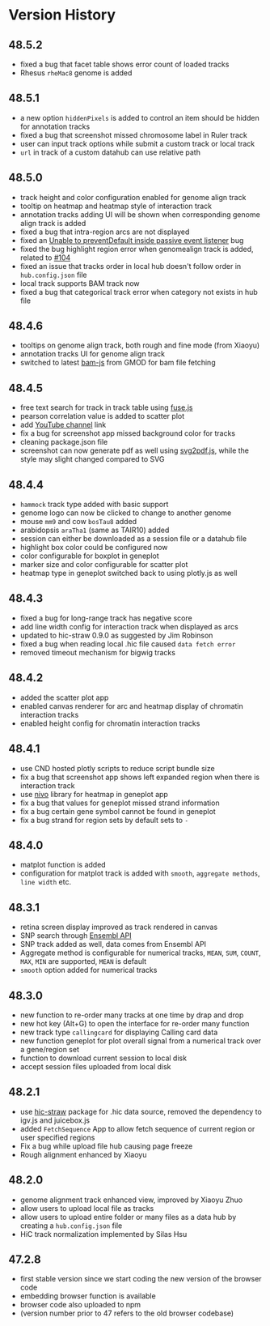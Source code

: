 # Version History

## 48.5.2

* fixed a bug that facet table shows error count of loaded tracks
* Rhesus `rheMac8` genome is added

## 48.5.1

* a new option `hiddenPixels` is added to control an item should be hidden for annotation tracks
* fixed a bug that screenshot missed chromosome label in Ruler track
* user can input track options while submit a custom track or local track
* `url` in track of a custom datahub can use relative path

## 48.5.0

* track height and color configuration enabled for genome align track
* tooltip on heatmap and heatmap style of interaction track
* annotation tracks adding UI will be shown when corresponding genome align track is added
* fixed a bug that intra-region arcs are not displayed
* fixed an [Unable to preventDefault inside passive event listener](https://github.com/facebook/react/issues/6436) bug
* fixed the bug highlight region error when genomealign track is added, related to [#104](https://github.com/lidaof/eg-react/issues/104)
* fixed an issue that tracks order in local hub doesn't follow order in `hub.config.json` file
* local track supports BAM track now
* fixed a bug that categorical track error when category not exists in hub file

## 48.4.6

* tooltips on genome align track, both rough and fine mode (from Xiaoyu)
* annotation tracks UI for genome align track
* switched to latest [bam-js](https://github.com/GMOD/bam-js) from GMOD for bam file fetching

## 48.4.5

* free text search for track in track table using [fuse.js](https://fusejs.io/)
* pearson correlation value is added to scatter plot
* add [YouTube channel](https://www.youtube.com/channel/UCnGVWbxJv-DPDCAFDQ1oFQA) link
* fix a bug for screenshot app missed background color for tracks
* cleaning package.json file
* screenshot can now generate pdf as well using [svg2pdf.js](https://github.com/yWorks/svg2pdf.js), while the style may slight changed compared to SVG

## 48.4.4

* `hammock` track type added with basic support
* genome logo can now be clicked to change to another genome
* mouse `mm9` and cow `bosTau8` added
* arabidopsis `araTha1` (same as TAIR10) added
* session can either be downloaded as a session file or a datahub file
* highlight box color could be configured now
* color configurable for boxplot in geneplot
* marker size and color configurable for scatter plot
* heatmap type in geneplot switched back to using plotly.js as well

## 48.4.3

* fixed a bug for long-range track has negative score
* add line width config for interaction track when displayed as arcs
* updated to hic-straw 0.9.0 as suggested by Jim Robinson
* fixed a bug when reading local .hic file caused `data fetch error`
* removed timeout mechanism for bigwig tracks

## 48.4.2

* added the scatter plot app
* enabled canvas renderer for arc and heatmap display of chromatin interaction tracks
* enabled height config for chromatin interaction tracks

## 48.4.1

* use CND hosted plotly scripts to reduce script bundle size
* fix a bug that screenshot app shows left expanded region when there is interaction track
* use [nivo](https://github.com/plouc/nivo) library for heatmap in geneplot app
* fix a bug that values for geneplot missed strand information
* fix a bug certain gene symbol cannot be found in geneplot
* fix a bug strand for region sets by default sets to `-`

## 48.4.0

* matplot function is added
* configuration for matplot track is added with `smooth`, `aggregate methods`, `line width` etc.

## 48.3.1

* retina screen display improved as track rendered in canvas
* SNP search through [Ensembl API](https://rest.ensembl.org)
* SNP track added as well, data comes from Ensembl API
* Aggregate method is configurable for numerical tracks, `MEAN`, `SUM`, `COUNT`, `MAX`, `MIN` are supported, `MEAN` is default
* `smooth` option added for numerical tracks

## 48.3.0

* new function to re-order many tracks at one time by drap and drop
* new hot key (Alt+G) to open the interface for re-order many function
* new track type `callingcard` for displaying Calling card data
* new function geneplot for plot overall signal from a numerical track over a gene/region set
* function to download current session to local disk
* accept session files uploaded from local disk

## 48.2.1

* use [hic-straw](https://github.com/igvteam/hic-straw) package for .hic data source, removed the dependency to igv.js and juicebox.js
* added `FetchSequence` App to allow fetch sequence of current region or user specified regions
* Fix a bug while upload file hub causing page freeze
* Rough alignment enhanced by Xiaoyu

## 48.2.0

* genome alignment track enhanced view, improved by Xiaoyu Zhuo
* allow users to upload local file as tracks
* allow users to upload entire folder or many files as a data hub by creating a `hub.config.json` file
* HiC track normalization implemented by Silas Hsu

## 47.2.8

* first stable version since we start coding the new version of the browser code
* embedding browser function is available
* browser code also uploaded to npm
* (version number prior to 47 refers to the old browser codebase)
